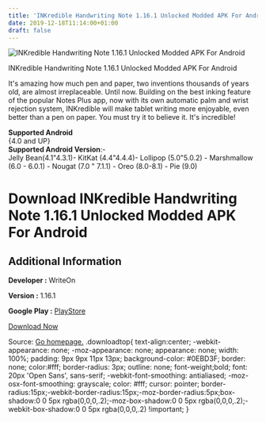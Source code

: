```yaml
---
title: 'INKredible Handwriting Note 1.16.1 Unlocked Modded APK For Android'
date: 2019-12-18T11:14:00+01:00
draft: false
---
```


![INKredible Handwriting Note 1.16.1 Unlocked Modded APK For Android](https://i0.wp.com/apkhome.net/wp-content/uploads/2019/11/INKredible-Handwriting-Note-1.16.1-Unlocked-Modded.png "INKredible Handwriting Note 1.16.1 Unlocked Modded APK For Android")

  

INKredible Handwriting Note 1.16.1 Unlocked Modded APK For Android

It's amazing how much pen and paper, two inventions thousands of years old, are almost irreplaceable. Until now. Building on the best inking feature of the popular Notes Plus app, now with its own automatic palm and wrist rejection system, INKredible will make tablet writing more enjoyable, even better than a pen on paper. You must try it to believe it. It's incredible!

**Supported Android**  
{4.0 and UP}  
**Supported Android Version**:-  
Jelly Bean(4.1"4.3.1)- KitKat (4.4"4.4.4)- Lollipop (5.0"5.0.2) - Marshmallow (6.0 - 6.0.1) - Nougat (7.0 " 7.1.1) - Oreo (8.0-8.1) - Pie (9.0)

Download INKredible Handwriting Note 1.16.1 Unlocked Modded APK For Android
===========================================================================

Additional Information
----------------------

**Developer :** WriteOn

**Version :** 1.16.1

**Google Play :** [PlayStore](https://play.google.com/store/apps/details?id=com.viettran.INKredible)

  

[Download Now](https://store4app.co/post/inkredible-handwriting-note-1-16-1-unlocked-modded-apk-for-android_1574509085)

  
Source: [Go homepage.](https://store4app.co/post/inkredible-handwriting-note-1-16-1-unlocked-modded-apk-for-android_1574509085) .downloadtop{ text-align:center; -webkit-appearance: none; -moz-appearance: none; appearance: none; width: 100%; padding: 9px 9px 11px 13px; background-color: #0EBD3F; border: none; color:#fff; border-radius: 3px; outline: none; font-weight;bold; font: 20px 'Open Sans', sans-serif; -webkit-font-smoothing: antialiased; -moz-osx-font-smoothing: grayscale; color: #fff; cursor: pointer; border-radius:15px;-webkit-border-radius:15px;-moz-border-radius:5px;box-shadow:0 0 5px rgba(0,0,0,.2);-moz-box-shadow:0 0 5px rgba(0,0,0,.2);-webkit-box-shadow:0 0 5px rgba(0,0,0,.2) !important; }